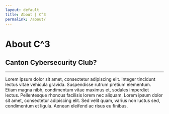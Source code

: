 ```yaml
---
layout: default
title: About | C^3
permalink: /about/
---
```

# About C^3
## Canton Cybersecurity Club?
---

 Lorem ipsum dolor sit amet, consectetur adipiscing elit. Integer tincidunt lectus vitae vehicula gravida. Suspendisse rutrum pretium elementum. Etiam magna nibh, condimentum vitae maximus et, sodales imperdiet lectus. Pellentesque rhoncus facilisis lorem nec aliquam. Lorem ipsum dolor sit amet, consectetur adipiscing elit. Sed velit quam, varius non luctus sed, condimentum et ligula. Aenean eleifend ac risus eu finibus.



